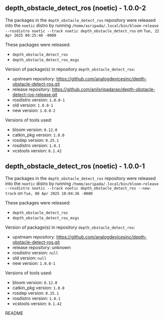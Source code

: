 ## depth_obstacle_detect_ros (noetic) - 1.0.0-2

The packages in the `depth_obstacle_detect_ros` repository were released into the `noetic` distro by running `/home/asripada/.local/bin/bloom-release --rosdistro noetic --track noetic depth_obstacle_detect_ros` on `Tue, 22 Apr 2025 09:25:40 -0000`

These packages were released:
- `depth_obstacle_detect_ros`
- `depth_obstacle_detect_ros_msgs`

Version of package(s) in repository `depth_obstacle_detect_ros`:

- upstream repository: https://github.com/analogdevicesinc/depth-obstacle-detect-ros.git
- release repository: https://github.com/anilsripadarao/depth-obstacle-detect-ros-release.git
- rosdistro version: `1.0.0-1`
- old version: `1.0.0-1`
- new version: `1.0.0-2`

Versions of tools used:

- bloom version: `0.12.0`
- catkin_pkg version: `1.0.0`
- rosdep version: `0.25.1`
- rosdistro version: `1.0.1`
- vcstools version: `0.1.42`


## depth_obstacle_detect_ros (noetic) - 1.0.0-1

The packages in the `depth_obstacle_detect_ros` repository were released into the `noetic` distro by running `/home/asripada/.local/bin/bloom-release --rosdistro noetic --track noetic depth_obstacle_detect_ros --new-track` on `Tue, 08 Apr 2025 10:04:36 -0000`

These packages were released:
- `depth_obstacle_detect_ros`
- `depth_obstacle_detect_ros_msgs`

Version of package(s) in repository `depth_obstacle_detect_ros`:

- upstream repository: https://github.com/analogdevicesinc/depth-obstacle-detect-ros.git
- release repository: unknown
- rosdistro version: `null`
- old version: `null`
- new version: `1.0.0-1`

Versions of tools used:

- bloom version: `0.12.0`
- catkin_pkg version: `1.0.0`
- rosdep version: `0.25.1`
- rosdistro version: `1.0.1`
- vcstools version: `0.1.42`


README
